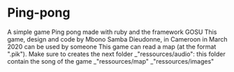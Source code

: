 # Ping-pong
A simple game Ping pong made with ruby and the framework GOSU
This game, design and code by Mbono Samba Dieudonne, in Cameroon in March 2020 can be used by someone
This game can read a map (at the format ".pik").
Make sure to creates the next folder
_"ressources/audio": this folder contain the song of the game
_"ressources/map"
_"ressources/images"
